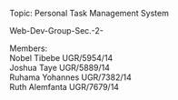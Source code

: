 Topic: Personal Task Management System <br>

Web-Dev-Group-Sec.-2-

Members: <br>
Nobel Tibebe UGR/5954/14 <br>
Joshua Taye UGR/5889/14 <br>
Ruhama Yohannes UGR/7382/14 <br>
Ruth Alemfanta UGR/7679/14
